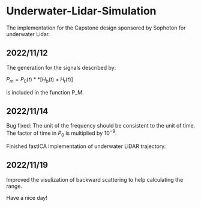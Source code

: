 # Underwater-Lidar-Simulation
The implementation for the Capstone design sponsored by Sophoton for underwater Lidar.

## 2022/11/12 
The generation for the signals described by:

$P_{m} = P_{0}(t)** \left[H_{b}(t)+H_{t}(t)\right]$
  
is included in the function P_M. 

## 2022/11/14

Bug fixed: The unit of the frequency should be consistent to the unit of time. The factor of time in $P_{0}$ is multiplied by $10^{-9}$.

Finished fastICA implementation of underwater LiDAR trajectory. 

## 2022/11/19 

Improved the visulization of backward scattering to help calculating the range. 

Have a nice day!
